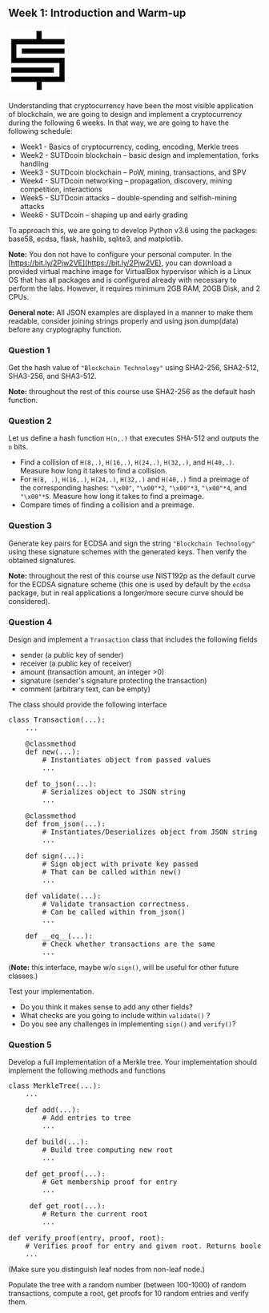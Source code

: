 ## Week 1: Introduction and Warm-up

![alt](./sutdcoin.png)


Understanding that cryptocurrency have been the most visible application of
blockchain, we are going to design and implement a cryptocurrency during the
following 6 weeks. In that way, we are going to have the following schedule:

* Week1 - Basics of cryptocurrency, coding, encoding, Merkle trees
* Week2 - SUTDcoin blockchain – basic design and implementation, forks handling
* Week3 - SUTDcoin blockchain – PoW, mining, transactions, and SPV
* Week4 - SUTDcoin networking – propagation, discovery, mining competition,
  interactions
* Week5 - SUTDcoin attacks – double-spending and selfish-mining attacks
* Week6 - SUTDcoin – shaping up and early grading

To approach this, we are going to develop Python v3.6 using the packages:
base58, ecdsa, flask, hashlib, sqlite3, and matplotlib.

**Note:** You don not have to configure your personal computer. In the
[https://bit.ly/2Pjw2VE](https://bit.ly/2Pjw2VE), you can download a provided
virtual machine image for VirtualBox hypervisor which is a Linux OS that has all
packages and is configured already with necessary to perform the labs. However,
it requires minimum 2GB RAM, 20GB Disk, and 2 CPUs.

**General note:** All JSON examples are displayed in a manner to make them
readable, consider joining strings properly and using json.dump(data) before
any cryptography function.


### Question 1

Get the hash value of `"Blockchain Technology"` using SHA2-256, SHA2-512,
SHA3-256, and SHA3-512.

**Note:** throughout the rest of this course use SHA2-256 as the default hash
function.


### Question 2

Let us define a hash function `H(n,.)` that executes SHA-512 and outputs the `n`
bits.

- Find a collision of `H(8,.)`, `H(16,.)`, `H(24,.)`, `H(32,.)`, and
`H(40,.)`.  Measure how long it takes to find a collision.
- For `H(8, .)`, `H(16,.)`, `H(24,.)`, `H(32,.)` and `H(40,.)` find a preimage
of the corresponding hashes: `"\x00"`, `"\x00"*2`, `"\x00"*3`, `"\x00"*4`, and
`"\x00"*5`.  Measure how long it takes to find a preimage.
- Compare times of finding a collision and a preimage.


### Question 3

Generate key pairs for ECDSA and sign the string `"Blockchain Technology"`
using these signature schemes with the generated keys. Then verify the obtained
signatures.

**Note:** throughout the rest of this course use NIST192p as the default curve
for the ECDSA signature scheme (this one is used by default by the `ecdsa`
package, but in real applications a longer/more secure curve should be
considered).


### Question 4
Design and implement a `Transaction` class that includes the following fields

- sender (a public key of sender)
- receiver (a public key of receiver)
- amount (transaction amount, an integer >0)
- signature (sender's signature protecting the transaction)
- comment (arbitrary text, can be empty)

The class should provide the following interface

<pre>
class Transaction(...):
    ...

    @classmethod
    def new(...):
        # Instantiates object from passed values
        ...

    def to_json(...):
        # Serializes object to JSON string
        ...

    @classmethod
    def from_json(...):
        # Instantiates/Deserializes object from JSON string
        ...

    def sign(...):
        # Sign object with private key passed
        # That can be called within new()
        ...

    def validate(...):
        # Validate transaction correctness.
        # Can be called within from_json()
        ...

    def __eq__(...):
        # Check whether transactions are the same
        ...
</pre>
(**Note:** this interface, maybe w/o `sign()`, will be useful for other future
classes.)

Test your implementation.
- Do you think it makes sense to add any other fields?
- What checks are you going to include within `validate()` ?
- Do you see any challenges in implementing `sign()` and `verify()`?


### Question 5

Develop a full implementation of a Merkle tree.  Your implementation should
implement the following methods and functions
<pre>
class MerkleTree(...):
    ...

    def add(...):
        # Add entries to tree
        ...

    def build(...):
        # Build tree computing new root
        ...

    def get_proof(...):
        # Get membership proof for entry
        ...

     def get_root(...):
        # Return the current root
        ...

def verify_proof(entry, proof, root):
    # Verifies proof for entry and given root. Returns boolean.
    ...
</pre>

(Make sure you distinguish leaf nodes from non-leaf node.)

Populate the tree with a random number (between 100-1000) of random
transactions, compute a root, get proofs for 10 random entries and verify them.
